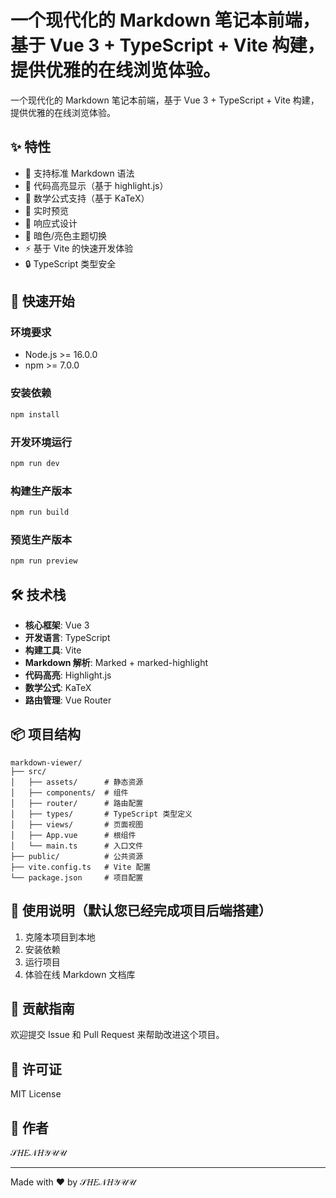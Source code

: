 # 一个现代化的 Markdown 笔记本前端，基于 Vue 3 + TypeScript + Vite 构建，提供优雅的在线浏览体验。


一个现代化的 Markdown 笔记本前端，基于 Vue 3 + TypeScript + Vite 构建，提供优雅的在线浏览体验。

## ✨ 特性

- 📝 支持标准 Markdown 语法
- 🎨 代码高亮显示（基于 highlight.js）
- 🔢 数学公式支持（基于 KaTeX）
- 🎯 实时预览
- 📱 响应式设计
- 🌙 暗色/亮色主题切换
- ⚡ 基于 Vite 的快速开发体验
- 🔒 TypeScript 类型安全

## 🚀 快速开始

### 环境要求

- Node.js >= 16.0.0
- npm >= 7.0.0

### 安装依赖

```bash
npm install
```

### 开发环境运行

```bash
npm run dev
```

### 构建生产版本

```bash
npm run build
```

### 预览生产版本

```bash
npm run preview
```

## 🛠️ 技术栈

- **核心框架**: Vue 3
- **开发语言**: TypeScript
- **构建工具**: Vite
- **Markdown 解析**: Marked + marked-highlight
- **代码高亮**: Highlight.js
- **数学公式**: KaTeX
- **路由管理**: Vue Router

## 📦 项目结构

```
markdown-viewer/
├── src/
│   ├── assets/      # 静态资源
│   ├── components/  # 组件
│   ├── router/      # 路由配置
│   ├── types/       # TypeScript 类型定义
│   ├── views/       # 页面视图
│   ├── App.vue      # 根组件
│   └── main.ts      # 入口文件
├── public/          # 公共资源
├── vite.config.ts   # Vite 配置
└── package.json     # 项目配置
```

## 📝 使用说明（默认您已经完成项目后端搭建）

1. 克隆本项目到本地
2. 安装依赖
3. 运行项目
4. 体验在线 Markdown 文档库

## 🤝 贡献指南

欢迎提交 Issue 和 Pull Request 来帮助改进这个项目。

## 📄 许可证

MIT License

## 👥 作者

𝒮𝐻𝐸𝒩𝐻𝒴𝒰𝒰

---
Made with ❤️ by 𝒮𝐻𝐸𝒩𝐻𝒴𝒰𝒰 